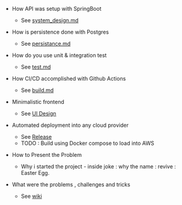 * How API was setup with SpringBoot
    * See [system_design.md](https://github.com/sachinsshetty/revive/blob/main/docs/system_design.md)

* How is persistence done with Postgres
    * See [persistance.md](https://github.com/sachinsshetty/revive/blob/main/docs/persistance.md)

* How do you use unit & integration test
    * See [test.md](https://github.com/sachinsshetty/revive/blob/main/docs/test.md)

* How CI/CD accomplished with Github Actions
    * See [build.md](https://github.com/sachinsshetty/revive/blob/main/docs/build.md)

* Minimalistic frontend
    * See [UI Design](https://github.com/sachinsshetty/revive/blob/main/docs/ui_design.md)

* Automated deployment into any cloud provider
    * See [Release](https://github.com/sachinsshetty/revive/blob/main/docs/release.md)
    * TODO : Build using Docker compose to load into AWS

* How to Present the Problem
    * Why i started the project - inside joke : why the name : revive  : Easter Egg.

* What were the problems , challenges and tricks
    * See [wiki](https://github.com/sachinsshetty/revive/blob/main/docs/wiki.md)
